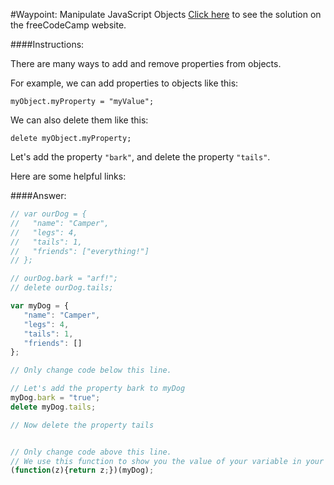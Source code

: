 #Waypoint: Manipulate JavaScript Objects
<a href="http://freecodecamp.com/challenges/Waypoint:%20Manipulate%20JavaScript%20Objects?solution=%2F%2F%20var%20ourDog%20%3D%20%7B%0A%2F%2F%20%20%20%22name%22%3A%20%22Camper%22%2C%0A%2F%2F%20%20%20%22legs%22%3A%204%2C%0A%2F%2F%20%20%20%22tails%22%3A%201%2C%0A%2F%2F%20%20%20%22friends%22%3A%20%5B%22everything!%22%5D%0A%2F%2F%20%7D%3B%0A%0A%2F%2F%20ourDog.bark%20%3D%20%22arf!%22%3B%0A%2F%2F%20delete%20ourDog.tails%3B%0A%0Avar%20myDog%20%3D%20%7B%0A%20%20%20%22name%22%3A%20%22Camper%22%2C%0A%20%20%20%22legs%22%3A%204%2C%0A%20%20%20%22tails%22%3A%201%2C%0A%20%20%20%22friends%22%3A%20%5B%5D%0A%7D%3B%0A%0A%2F%2F%20Only%20change%20code%20below%20this%20line.%0A%0A%2F%2F%20Let%27s%20add%20the%20property%20bark%20to%20myDog%0AmyDog.bark%20%3D%20%22true%22%3B%0Adelete%20myDog.tails%3B%0A%0A%2F%2F%20Now%20delete%20the%20property%20tails%0A%0A%0A%2F%2F%20Only%20change%20code%20above%20this%20line.%0A%2F%2F%20We%20use%20this%20function%20to%20show%20you%20the%20value%20of%20your%20variable%20in%20your%20output%20box.%0A(function(z)%7Breturn%20z%3B%7D)(myDog)%3B%0A" target="_blank">Click here</a> to see the solution on the freeCodeCamp website.


####Instructions:
<p class="wrappable negative-10">There are many ways to add and remove properties from objects.</p><p class="wrappable negative-10">For example, we can add properties to objects like this:</p><p class="wrappable negative-10"><code>myObject.myProperty = &quot;myValue&quot;;</code></p><p class="wrappable negative-10">We can also delete them like this:</p><p class="wrappable negative-10"><code>delete myObject.myProperty;</code></p><p class="wrappable negative-10">Let&apos;s add the property <code>&quot;bark&quot;</code>, and delete the property <code>&quot;tails&quot;</code>.</p><div class="negative-bottom-margin-30"><div id="MDN-links"><p class="negative-10">Here are some helpful links:</p></div></div>


####Answer:
```javascript
// var ourDog = {
//   "name": "Camper",
//   "legs": 4,
//   "tails": 1,
//   "friends": ["everything!"]
// };

// ourDog.bark = "arf!";
// delete ourDog.tails;

var myDog = {
   "name": "Camper",
   "legs": 4,
   "tails": 1,
   "friends": []
};

// Only change code below this line.

// Let's add the property bark to myDog
myDog.bark = "true";
delete myDog.tails;

// Now delete the property tails


// Only change code above this line.
// We use this function to show you the value of your variable in your output box.
(function(z){return z;})(myDog);

```